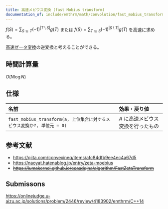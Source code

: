```yaml
---
title: 高速メビウス変換 (fast Mobius transform)
documentation_of: include/emthrm/math/convolution/fast_mobius_transform.hpp
---
```


$f(S) = \sum_{S \subseteq T} (-1)^{\lvert T \setminus S \rvert} g(T)$ または $f(S) = \sum_{T \subseteq S} (-1)^{\lvert S \setminus T \rvert} g(T)$ を高速に求める。

[高速ゼータ変換](fast_zeta_transform.md)の逆変換と考えることができる。


## 時間計算量

$O(N\log{N})$


## 仕様

|名前|効果・戻り値|
|:--|:--|
|`fast_mobius_transform(a, 上位集合に対するメビウス変換か?, 単位元 = 0)`|$A$ に高速メビウス変換を行ったもの|


## 参考文献

- https://qiita.com/convexineq/items/afc84dfb9ee4ec4a67d5
- https://naoyat.hatenablog.jp/entry/zeta-moebius
- ~~https://lumakernel.github.io/ecasdqina/algorithm/FastZetaTransform~~


## Submissons

https://onlinejudge.u-aizu.ac.jp/solutions/problem/2446/review/4183902/emthrm/C++14

